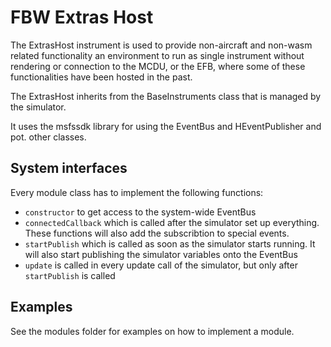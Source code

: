 # FBW Extras Host

The ExtrasHost instrument is used to provide non-aircraft and non-wasm related functionality  an 
environment to run as single instrument without rendering or connection to the MCDU, or the EFB, 
where some of these functionalities have been hosted in the past.

The ExtrasHost inherits from the BaseInstruments class that is managed by the simulator.

It uses the msfssdk library for using the EventBus and HEventPublisher and pot. other  classes.

## System interfaces

Every module class has to implement the following functions:

- `constructor` to get access to the system-wide EventBus
- `connectedCallback` which is called after the simulator set up everything. These functions will also add the subscribtion to special events.
- `startPublish` which is called as soon as the simulator starts running. It will also start publishing the simulator variables onto the EventBus
- `update` is called in every update call of the simulator, but only after `startPublish` is called

## Examples

See the modules folder for examples on how to implement a module.



